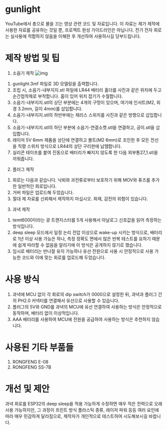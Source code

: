 # gunlight
YouTube에서 총으로 불을 끄는 영상 관련 코드 및 자료입니다.
이 자료는 제가 제작에 사용한 자료를 공유하는 것일 뿐, 프로젝트 완성 가이드라인은 아닙니다.
전기 전자 회로는 실사용에 적합하지 않음을 이해한 후 개선하여 사용하시길 당부드립니다.

# 제작 방법 및 팁
1. 소음기 제작
![img](https://github.com/AtticElectronics/gunlight/assets/128982852/2d919b8c-1e8c-48d8-8960-02293305b04d)

1) gunlight.3mf 파일로 3D 모델링을 출력합니다.
2) 조립 시, 소음기-내부지지.stl 파일에 LR44 배터리 홀더를 사진과 같은 위치에 두고 순간접착제로 부착합니다. 홈이 있어 위치 잡기가 수월합니다.
3) 소음기-내부지지.stl의 상단 부분에는 4개의 구멍이 있으며, 여기에 인서트(M2, 외경 3.2mm, 길이 4mm)를 삽입합니다.
4) 소음기-내부지지.stl의 하반부에는 채리스 스위치를 사진과 같은 방향으로 삽입합니다.
5) 소음기-내부지지.stl의 하단 부분에 소음기-연결소켓.stl을 연결하고, 공이.stl을 삽입합니다.
6) 레이저 5V 6mm 제품을 상단에 연결하고 볼트(M2 6mm)로 조인한 후 모든 전선을 직렬 스위치 방식으로 LR44의 상단 구리판에 납땜합니다.
7) 실리콘 테이프를 붙여 진동으로 배터리가 빠지지 않도록 한 다음 외부통27_1.stl을 끼워줍니다.

2. 플러그 제작
1) 회로는 다음과 같습니다. 낙뢰와 과전류로부터 보호하기 위해 MOV와 퓨즈를 추가한 일반적인 회로입니다.
2) 거버 파일은 업로드해 두었습니다.
3) 절대 제 자료를 신뢰해서 제작하지 마십시오. 화재, 감전의 위험이 있습니다.

3. 과녁 제작
1) temt6000이라는 광 트랜지스터를 5개 사용해서 아날로그 신호값을 읽어 측정하는 방식입니다.
2) deep sleep 모드에서 일정 논리 전압 이상으로 wake-up 시키는 방식으로, 배터리로 1년 이상 사용 가능은 하나, 측정 정확도 면에서 많은 반복 테스트를 요하기 때문에 쉽게 따라할 수 없음을 알리기에 이 방식은 공개하지 않기로 했습니다.
3) 임시로 배터리는 반나절 유지 가능하나 유선 전원으로 사용 시 안정적으로 사용 가능한 코드와 이에 맞는 회로를 업로드해 두었습니다.

# 사용 방식
1. 과녁에 MCU 없이 각 회로의 dip switch가 0000으로 설정한 뒤, 과녁과 플러그 간의 PH2.0 커넥터를 연결해서 유선으로 사용할 수 있습니다.
2. 플러그의 5V와 GND를 과녁의 MCU에 유선 연결하여 사용하는 방식은 안정적으로 동작하며, 배터리 없이 이상적입니다.
3. AAA 배터리를 사용하여 MCU에 전원을 공급하여 사용하는 방식은 추천하지 않습니다.

# 사용된 기타 부품들
1. RONGFENG E-08
2. RONGFENG SS-7B

# 개선 및 제안
과녁 회로를 ESP32의 deep sleep을 적용 가능하게 수정하면 매우 적은 전력으로 오래 사용 가능하지만, 그 과정이 프린트 방식 플라스틱 종류, 레이저 파워 등등 여러 요인에 따라 매우 민감하게 달라짐으로, 제작자가 개인적으로 테스트하여 시도해보시길 바랍니다.
